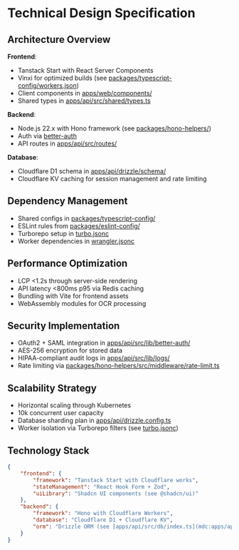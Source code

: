 # Technical Design Specification

## Architecture Overview

**Frontend**:

- Tanstack Start with React Server Components
- Vinxi for optimized builds (see [packages/typescript-config/workers.json](mdc:packages/typescript-config/tanstack-start.json))
- Client components in [apps/web/components/](mdc:apps/web/components/)
- Shared types in [apps/api/src/shared/types.ts](mdc:apps/api/src/shared/types.ts)

**Backend**:

- Node.js 22.x with Hono framework (see [packages/hono-helpers/](mdc:packages/hono-helpers/))
- Auth via [better-auth](mdc:apps/api/src/lib/better-auth/index.ts)
- API routes in [apps/api/src/routes/](mdc:apps/api/src/routes/)

**Database**:

- Cloudflare D1 schema in [apps/api/drizzle/schema/](mdc:apps/api/drizzle/schema/)
- Cloudflare KV caching for session management and rate limiting

## Dependency Management

- Shared configs in [packages/typescript-config/](mdc:packages/typescript-config/)
- ESLint rules from [packages/eslint-config/](mdc:packages/eslint-config/)
- Turborepo setup in [turbo.jsonc](mdc:turbo.jsonc)
- Worker dependencies in [wrangler.jsonc](mdc:apps/api/wrangler.jsonc)

## Performance Optimization

- LCP <1.2s through server-side rendering
- API latency <800ms p95 via Redis caching
- Bundling with Vite for frontend assets
- WebAssembly modules for OCR processing

## Security Implementation

- OAuth2 + SAML integration in [apps/api/src/lib/better-auth/](mdc:apps/api/src/lib/better-auth/)
- AES-256 encryption for stored data
- HIPAA-compliant audit logs in [apps/api/src/lib/logs/](mdc:apps/api/src/lib/logs/)
- Rate limiting via [packages/hono-helpers/src/middleware/rate-limit.ts](mdc:packages/hono-helpers/src/middleware/rate-limit.ts)

## Scalability Strategy

- Horizontal scaling through Kubernetes
- 10k concurrent user capacity
- Database sharding plan in [apps/api/drizzle.config.ts](mdc:apps/api/drizzle.config.ts)
- Worker isolation via Turborepo filters (see [turbo.jsonc](mdc:turbo.jsonc))

## Technology Stack

```json
{
	"frontend": {
		"framework": "Tanstack Start with Cloudflare works",
		"stateManagement": "React Hook Form + Zod",
		"uiLibrary": "Shadcn UI components (see @shadcn/ui)"
	},
	"backend": {
		"framework": "Hono with Cloudflare Workers",
		"database": "Cloudflare D1 + Cloudflare KV",
		"orm": "Drizzle ORM (see [apps/api/src/db/index.ts](mdc:apps/api/src/db/index.ts))"
	}
}
```
